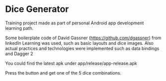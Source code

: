 # Dice Generator

Training project made as part of personal Android app development learning path.

Some boilerplate code of David Gassner (https://github.com/dgassner) from linkedIn Learning was used, 
such as basic layouts and dice images. Also actual practices and technologies were implemented such as data bindings
and Dagger 2

You could find the latest apk under app/release/app-release.apk

Press the button and get one of the 5 dice combinations.


